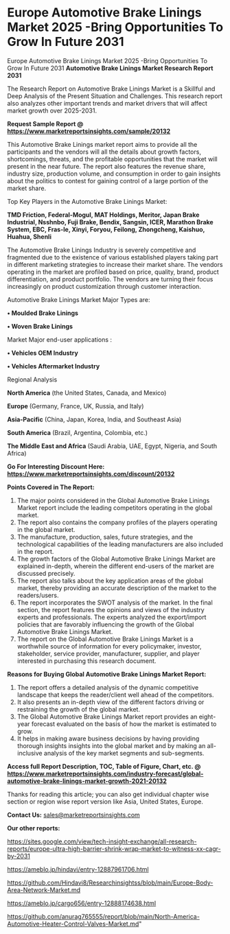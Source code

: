 # Europe Automotive Brake Linings Market 2025 -Bring Opportunities To Grow In Future 2031
 Europe Automotive Brake Linings Market 2025 -Bring Opportunities To Grow In Future 2031
<strong>Automotive Brake Linings Market Research Report 2031</strong>

The Research Report on Automotive Brake Linings Market is a Skillful and Deep Analysis of the Present Situation and Challenges. This research report also analyzes other important trends and market drivers that will affect market growth over 2025-2031.

<strong>Request Sample Report @ <a href=https://www.marketreportsinsights.com/sample/20132>https://www.marketreportsinsights.com/sample/20132</a></strong>

This Automotive Brake Linings market report aims to provide all the participants and the vendors will all the details about growth factors, shortcomings, threats, and the profitable opportunities that the market will present in the near future. The report also features the revenue share, industry size, production volume, and consumption in order to gain insights about the politics to contest for gaining control of a large portion of the market share.

Top Key Players in the Automotive Brake Linings Market:

<strong>TMD Friction, Federal-Mogul, MAT Holdings, Meritor, Japan Brake Industrial, Nsshnbo, Fuji Brake, Bendix, Sangsin, ICER, Marathon Brake System, EBC, Fras-le, Xinyi, Foryou, Feilong, Zhongcheng, Kaishuo, Huahua, Shenli</strong>

The Automotive Brake Linings Industry is severely competitive and fragmented due to the existence of various established players taking part in different marketing strategies to increase their market share. The vendors operating in the market are profiled based on price, quality, brand, product differentiation, and product portfolio. The vendors are turning their focus increasingly on product customization through customer interaction.

Automotive Brake Linings Market Major Types are:

<strong>• Moulded Brake Linings

• Woven Brake Linings</strong>

Market Major end-user applications :

<strong>• Vehicles OEM Industry

• Vehicles Aftermarket Industry</strong>

Regional Analysis

</u><strong><b>North America</b></strong> (the United States, Canada, and Mexico)

<strong><b>Europe </b></strong>(Germany, France, UK, Russia, and Italy)

<strong><b>Asia-Pacific</b></strong> (China, Japan, Korea, India, and Southeast Asia)

<strong><b>South America</b></strong> (Brazil, Argentina, Colombia, etc.)

<strong><b>The Middle East and Africa</b></strong> (Saudi Arabia, UAE, Egypt, Nigeria, and South Africa)

<strong>Go For Interesting Discount Here: <a href=https://www.marketreportsinsights.com/discount/20132>https://www.marketreportsinsights.com/discount/20132</a></strong>

<strong>Points Covered in The Report:</strong>
<ol>
  <li>The major points considered in the Global Automotive Brake Linings Market report include the leading competitors operating in the global market.</li>
  <li>The report also contains the company profiles of the players operating in the global market.</li>
  <li>The manufacture, production, sales, future strategies, and the technological capabilities of the leading manufacturers are also included in the report.</li>
  <li>The growth factors of the Global Automotive Brake Linings Market are explained in-depth, wherein the different end-users of the market are discussed precisely.</li>
  <li>The report also talks about the key application areas of the global market, thereby providing an accurate description of the market to the readers/users.</li>
  <li>The report incorporates the SWOT analysis of the market. In the final section, the report features the opinions and views of the industry experts and professionals. The experts analyzed the export/import policies that are favorably influencing the growth of the Global Automotive Brake Linings Market.</li>
  <li>The report on the Global Automotive Brake Linings Market is a worthwhile source of information for every policymaker, investor, stakeholder, service provider, manufacturer, supplier, and player interested in purchasing this research document.</li>
</ol>
<strong>Reasons for Buying Global Automotive Brake Linings Market Report:</strong>

<ol>
  <li>The report offers a detailed analysis of the dynamic competitive landscape that keeps the reader/client well ahead of the competitors.</li>
  <li>It also presents an in-depth view of the different factors driving or restraining the growth of the global market.</li>
  <li>The Global Automotive Brake Linings Market report provides an eight-year forecast evaluated on the basis of how the market is estimated to grow.</li>
  <li>It helps in making aware business decisions by having providing thorough insights insights into the global market and by making an all-inclusive analysis of the key market segments and sub-segments.</li>
</ol>
<strong>Access full Report Description, TOC, Table of Figure, Chart, etc. @ <a href=https://www.marketreportsinsights.com/industry-forecast/global-automotive-brake-linings-market-growth-2021-20132>https://www.marketreportsinsights.com/industry-forecast/global-automotive-brake-linings-market-growth-2021-20132</a></strong>


Thanks for reading this article; you can also get individual chapter wise section or region wise report version like Asia, United States, Europe.

<strong>Contact Us:</strong>
sales@marketreportsinsights.com

<strong>Our other reports:</strong>

<a href=https://sites.google.com/view/tech-insight-exchange/all-research-reports/europe-ultra-high-barrier-shrink-wrap-market-to-witness-xx-cagr-by-2031>https://sites.google.com/view/tech-insight-exchange/all-research-reports/europe-ultra-high-barrier-shrink-wrap-market-to-witness-xx-cagr-by-2031</a>

<a href=https://ameblo.jp/hindavi/entry-12887961706.html>https://ameblo.jp/hindavi/entry-12887961706.html</a>

<a href=https://github.com/Hindavi8/Researchinsightss/blob/main/Europe-Body-Area-Network-Market.md>https://github.com/Hindavi8/Researchinsightss/blob/main/Europe-Body-Area-Network-Market.md</a>

<a href=https://ameblo.jp/cargo656/entry-12888174638.html>https://ameblo.jp/cargo656/entry-12888174638.html</a>

<a href=https://github.com/anurag765555/report/blob/main/North-America-Automotive-Heater-Control-Valves-Market.md>https://github.com/anurag765555/report/blob/main/North-America-Automotive-Heater-Control-Valves-Market.md</a>"
